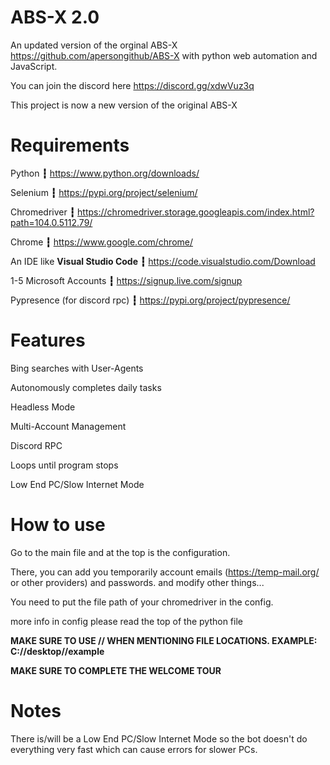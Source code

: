 # ABS-X 2.0
An updated version of the orginal ABS-X https://github.com/apersongithub/ABS-X with python web automation and JavaScript.

You can join the discord here https://discord.gg/xdwVuz3q

This project is now a new version of the original ABS-X

# Requirements
Python **┇** https://www.python.org/downloads/

Selenium **┇** https://pypi.org/project/selenium/

Chromedriver **┇** https://chromedriver.storage.googleapis.com/index.html?path=104.0.5112.79/

Chrome **┇** https://www.google.com/chrome/

An IDE like  **Visual Studio Code**  **┇** https://code.visualstudio.com/Download

1-5 Microsoft Accounts **┇** https://signup.live.com/signup

Pypresence (for discord rpc) **┇** https://pypi.org/project/pypresence/


# Features

Bing searches with User-Agents

Autonomously completes daily tasks

Headless Mode

Multi-Account Management

Discord RPC

Loops until program stops

Low End PC/Slow Internet Mode



# How to use

Go to the main file and at the top is the configuration.

There, you can add you temporarily account emails (https://temp-mail.org/ or other providers) and passwords. and modify other things...

You need to put the file path of your chromedriver in the config.

more info in config please read the top of the python file

**MAKE SURE TO USE // WHEN MENTIONING FILE LOCATIONS. EXAMPLE: C://desktop//example**

**MAKE SURE TO COMPLETE THE WELCOME TOUR**


# Notes

There is/will be a Low End PC/Slow Internet Mode so the bot doesn't do everything very fast which can cause errors for slower PCs.

